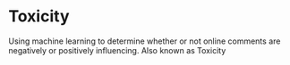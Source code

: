 # Toxicity
Using machine learning to determine whether or not online comments are negatively or positively influencing. Also known as Toxicity

